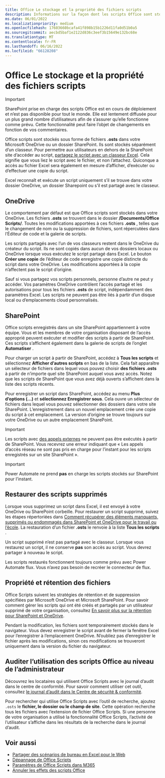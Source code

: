 ```yaml
---
title: Office Le stockage et la propriété des fichiers scripts
description: Informations sur la façon dont les scripts Office sont stockés dans Microsoft OneDrive et transférés entre propriétaires.
ms.date: 06/01/2022
ms.localizationpriority: medium
ms.openlocfilehash: 17603660bcafa41f898b15b1226d11fa0d51b0a5
ms.sourcegitcommit: aecbd5baf1e2122d836c3eef3b15649e132bc68e
ms.translationtype: MT
ms.contentlocale: fr-FR
ms.lasthandoff: 06/16/2022
ms.locfileid: "66128208"
---
```

# <a name="office-scripts-file-storage-and-ownership"></a>Office Le stockage et la propriété des fichiers scripts

> [!IMPORTANT]
> SharePoint prise en charge des scripts Office est en cours de déploiement et n’est pas disponible pour tout le monde. Elle est lentement diffusée pour un plus grand nombre d’utilisateurs afin de s’assurer qu’elle fonctionne comme prévu. Cette fonctionnalité peut faire l’objet de changements en fonction de vos commentaires.

Office scripts sont stockés sous forme de fichiers **.osts** dans votre Microsoft OneDrive ou un dossier SharePoint. Ils sont stockés séparément d’un classeur. Pour permettre aux utilisateurs en dehors de la SharePoint site d’accéder au script, [partagez le script avec un classeur Excel](excel.md#share-office-scripts). Cela signifie que vous liez le script avec le fichier, et non l’attachez. Quiconque a accès au fichier Excel sera également en mesure d’afficher, d’exécuter ou d’effectuer une copie du script.

Excel reconnaît et exécute un script uniquement s’il se trouve dans votre dossier OneDrive, un dossier Sharepoint ou s’il est partagé avec le classeur.

## <a name="onedrive"></a>OneDrive

Le comportement par défaut est que Office scripts sont stockés dans votre OneDrive. Les fichiers **.osts** se trouvent dans le dossier **/Documents/Office Scripts/**. Toutes les modifications apportées à ces fichiers **.osts** , telles que le changement de nom ou la suppression de fichiers, sont répercutées dans l’Éditeur de code et la galerie de scripts.

Les scripts partagés avec l’un de vos classeurs restent dans le OneDrive du créateur du script. Ils ne sont copiés dans aucun de vos dossiers locaux ou OneDrive lorsque vous exécutez le script partagé dans Excel. Le bouton **Créer une copie** de l’éditeur de code enregistre une copie distincte du script dans votre OneDrive. Les modifications apportées à la copie n’affectent pas le script d’origine.

Sauf si vous partagez vos scripts personnels, personne d’autre ne peut y accéder. Vos paramètres OneDrive contrôlent l’accès partagé et les autorisations pour tous les fichiers **.osts** de script, indépendamment des paramètres Excel. Les scripts ne peuvent pas être liés à partir d’un disque local ou d’emplacements cloud personnalisés.

## <a name="sharepoint"></a>SharePoint

Office scripts enregistrés dans un site SharePoint appartiennent à votre équipe. Vous et les membres de votre organisation disposant de l’accès approprié peuvent exécuter et modifier des scripts à partir de SharePoint. Ces scripts s’affichent également dans la galerie de scripts de l’onglet **Automatiser** .

Pour charger un script à partir de SharePoint, accédez à **Tous les scripts** et sélectionnez **Afficher d’autres scripts** en bas de la liste. Cela fait apparaître un sélecteur de fichiers dans lequel vous pouvez choisir **des fichiers .osts** à partir de n’importe quel site SharePoint auquel vous avez accès. Notez que les scripts de SharePoint que vous avez déjà ouverts s’affichent dans la liste des scripts récents.

Pour enregistrer un script dans SharePoint, accédez au menu **Plus d’options (...)** et **sélectionnez Enregistrer sous**. Cela ouvre un sélecteur de fichiers dans lequel vous pouvez sélectionner des dossiers dans votre site SharePoint. L’enregistrement dans un nouvel emplacement crée une copie du script à cet emplacement. La version d’origine se trouve toujours sur votre OneDrive ou un autre emplacement SharePoint.

> [!IMPORTANT]
> Les scripts avec [des appels externes](../develop/external-calls.md) ne peuvent pas être exécutés à partir de SharePoint. Vous recevrez une erreur indiquant que « Les appels d’accès réseau ne sont pas pris en charge pour l’instant pour les scripts enregistrés sur un site SharePoint ».

> [!IMPORTANT]
> Power Automate ne prend **pas** en charge les scripts stockés sur SharePoint pour l’instant.

## <a name="restore-deleted-scripts"></a>Restaurer des scripts supprimés

Lorsque vous supprimez un script dans Excel, il est envoyé à votre OneDrive ou SharePoint corbeille. Pour restaurer un script supprimé, suivez les étapes répertoriées dans [Comment récupérer des éléments manquants, supprimés ou endommagés dans SharePoint et OneDrive pour le travail ou l’école](https://support.microsoft.com/office/how-to-recover-missing-deleted-or-corrupted-items-in-sharepoint-and-onedrive-for-work-or-school-3d748edf-c072-46c9-81a4-4989056ebc87). La restauration d’un fichier **.osts** le renvoie à la liste **Tous les scripts** .

Un script supprimé n’est pas partagé avec le classeur. Lorsque vous restaurez un script, il ne conserve **pas** son accès au script. Vous devrez partager à nouveau le script.

Les scripts restaurés fonctionnent toujours comme prévu avec Power Automate flux. Vous n’avez pas besoin de recréer le connecteur de flux.

## <a name="file-ownership-and-retention"></a>Propriété et rétention des fichiers

Office Scripts suivent les stratégies de rétention et de suppression spécifiées par Microsoft OneDrive et Microsoft SharePoint. Pour savoir comment gérer les scripts qui ont été créés et partagés par un utilisateur supprimé de votre organisation, consultez [En savoir plus sur la rétention pour SharePoint et OneDrive](/microsoft-365/compliance/retention-policies-sharepoint?view=o365-worldwide&preserve-view=true).

Pendant la modification, les fichiers sont temporairement stockés dans le navigateur. Vous devez enregistrer le script avant de fermer la fenêtre Excel pour l’enregistrer à l’emplacement OneDrive. N’oubliez pas d’enregistrer le fichier après les modifications, sinon ces modifications se trouveront uniquement dans la version du fichier du navigateur.

## <a name="audit-office-scripts-usage-at-the-admin-level"></a>Auditer l’utilisation des scripts Office au niveau de l’administrateur

Découvrez les locataires qui utilisent Office Scripts avec le journal d’audit dans le centre de conformité. Pour savoir comment utiliser cet outil, consultez [le journal d’audit dans le Centre de sécurité & conformité](/microsoft-365/compliance/search-the-audit-log-in-security-and-compliance?view=o365-worldwide&preserve-view=true#search-the-audit-log).

Pour rechercher qui utilise Office Scripts avec l’outil de recherche, ajoutez `.osts` le **fichier, le dossier ou le champ de site**. Cette opération recherche tous les fichiers avec l’extension de fichier Office Scripts. Si une personne de votre organisation a utilisé la fonctionnalité Office Scripts, l’activité de l’utilisateur s’affiche dans les résultats de la recherche dans le journal d’audit.

## <a name="see-also"></a>Voir aussi

- [Partager des scénarios de bureau en Excel pour le Web](https://support.microsoft.com/office/226eddbc-3a44-4540-acfe-fccda3d1122b)
- [Dépannage de Office Scripts](../testing/troubleshooting.md)
- [Paramètres de Office Scripts dans M365](/microsoft-365/admin/manage/manage-office-scripts-settings)
- [Annuler les effets des scripts Office](../testing/undo.md)
